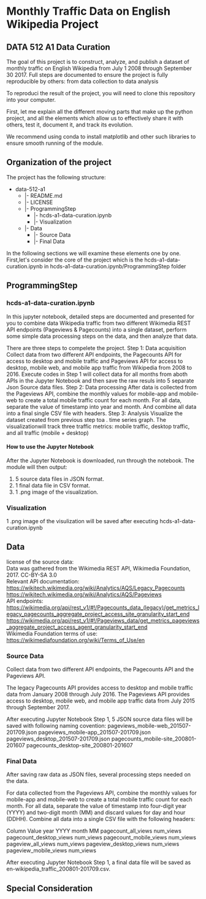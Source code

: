 # Monthly Traffic Data on English Wikipedia Project
## DATA 512 A1 Data Curation
The goal of this project is to construct, analyze, and publish a dataset of monthly traffic on English Wikipedia from July 1 2008 through September 30 2017. Full steps are documented to ensure the project is fully reproducible by others: from data collection to data analysis

To reproduci the result of the project, you will need to clone this repository into your computer.

First, let me explain all the different moving parts that make up the python project, and all the elements which allow us to effectively share it with others, test it, document it, and track its evolution.

We recommend using conda to install matplotlib and other such libraries to ensure smooth running of the module.

## Organization of the  project

The project has the following structure:  
   * data-512-a1 
     * |- README.md  
     * |- LICENSE  
     * |- ProgrammingStep  
        * |- hcds-a1-data-curation.ipynb 
        * |- Visualization
     * |- Data 
        * |- Source Data
        * |- Final Data

In the following sections we will examine these elements one by one. First,let's consider the core of the project which is the hcds-a1-data-curation.ipynb in hcds-a1-data-curation.ipynb/ProgrammingStep folder 

## ProgrammingStep
### hcds-a1-data-curation.ipynb 
In this jupyter notebook, detailed steps are documented and presented for you to combine data Wikipedia traffic from two different Wikimedia REST API endpoints (Pageviews & Pagecounts) into a single dataset, perform some simple data processing steps on the data, and then analyze that data.

There are three steps to compelete the project.
Step 1: Data acquisition
    Collect data from two different API endpoints, the Pagecounts API for access to desktop and mobile traffic and Pageviews API for access to desktop, mobile web, and mobile app traffic from Wikipedia from 2008 to 2016. Execute codes in Step 1 will collect data for all months from aboth APIs in the Jupyter Notebook and then save the raw resuls into 5 separate Json Source data files.
Step 2: Data processing
    After data is collected from the Pageviews API, combine the monthly values for mobile-app and mobile-web to create a total mobile traffic count for each month. For all data, separate the value of timestamp into year and month. And combine all data into a final single CSV file with headers.
Step 3: Analysis
    Visualize the dataset created from previous step toa . time series graph. The visualizationwill track three traffic metrics: mobile traffic, desktop traffic, and all traffic (mobile + desktop)

#### How to use the Jupyter Notebook
After the Jupyter Notebook is downloaded, run through the notebook.
The module will then output:
1) 5 source data files in JSON format.
2) 1 final data file in CSV format.
3) 1 .png image of the visualization.

### Visualization
1 .png image of the visulization will be saved after executing hcds-a1-data-curation.ipynb 

## Data
license of the source data:         
Data was gathered from the Wikimedia REST API, Wikimedia Foundation, 2017. CC-BY-SA 3.0   
Relevant API documentation:  
https://wikitech.wikimedia.org/wiki/Analytics/AQS/Legacy_Pagecounts
https://wikitech.wikimedia.org/wiki/Analytics/AQS/Pageviews    
API endpoints:  
https://wikimedia.org/api/rest_v1/#!/Pagecounts_data_(legacy)/get_metrics_legacy_pagecounts_aggregate_project_access_site_granularity_start_end    
https://wikimedia.org/api/rest_v1/#!/Pageviews_data/get_metrics_pageviews_aggregate_project_access_agent_granularity_start_end   
Wikimedia Foundation terms of use:    
https://wikimediafoundation.org/wiki/Terms_of_Use/en
### Source Data
Collect data from two different API endpoints, the Pagecounts API and the Pageviews API.

The legacy Pagecounts API provides access to desktop and mobile traffic data from January 2008 through July 2016.
The Pageviews API provides access to desktop, mobile web, and mobile app traffic data from July 2015 through September 2017.

After executing Jupyter Notebook Step 1, 5 JSON source data files will be saved with following naming covention:
pageviews_mobile-web_201507-201709.json
pageviews_mobile-app_201507-201709.json
pageviews_desktop_201507-201709.json
pagecounts_mobile-site_200801-201607
pagecounts_desktop-site_200801-201607

### Final Data
After saving raw data as JSON files, several processing steps needed on the data.

For data collected from the Pageviews API, combine the monthly values for mobile-app and mobile-web to create a total mobile traffic count for each month.
For all data, separate the value of timestamp into four-digit year (YYYY) and two-digit month (MM) and discard values for day and hour (DDHH).
Combine all data into a single CSV file with the following headers:

Column	 Value
year	YYYY
month	MM
pagecount_all_views	num_views
pagecount_desktop_views	num_views
pagecount_mobile_views	num_views
pageview_all_views	num_views
pageview_desktop_views	num_views
pageview_mobile_views	num_views

After executing Jupyter Notebook Step 1, a final data file will be saved as en-wikipedia_traffic_200801-201709.csv.

## Special Consideration
